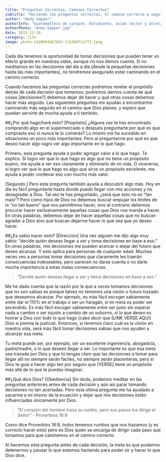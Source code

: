 ```yaml
---
title: "Preguntas Correctas, Caminos Correctos"
subtitle: "Haciendo las preguntas correctas, el camino correcto a seguir se hace más claro"
author: "Andy Sapper"
authorInfo: "Guatemalteco de corazón. Estudiante, ávido lector y atleta. Apasionado por esta generación y los planes que Dios tiene para ella."
authorPhoto: "Andy-Sapper.jpg"
date: 2015-11-30
category: life
image: photo-1428604467652-115d9d71a7f1.jpeg
---
```

Cada día tenemos la oportunidad de tomar decisiones que pueden tener un efecto grande en nuestras vidas, aunque no nos demos cuenta. Si no meditamos en las decisiones del día a día (desde la pequeñas decisiones hasta las más importantes), no tendremos asegurado estar caminando en el camino correcto.

Cuando hacemos las preguntas correctas podremos revelar el propósito detrás de cada decisión que tomamos; podremos darnos cuenta de qué cosas [decisiones?] debemos dejar de hacer y qué otras cosas debemos hacer más seguido. Las siguientes preguntas me ayudan a encontrarme caminando más seguido en el camino que Dios planea, y espero que puedan servirte de mucha ayuda a ti también.


##¿Por qué hago/haré esto? [Propósito]
¿Alguna vez te has encontrado comprando algo en el supermercado y después preguntarte por qué es que compraste eso si nunca te lo comerás? Lo mismo me ha sucedido en situaciones un poco más importantes. Pero al preguntarme por qué es que deseo hacer algo logro ver algo importante en lo que hago.

Primero, esta pregunta ayuda a poder agregar valor a lo que hago. Te explico. Si logro ver que lo que hago es algo que no tiene un propósito bueno, me ayuda a ver eso claramente y eliminarlo de mi vida. O viceversa, si logro ver que lo que hago es algo que sirve un propósito excelente, me ayuda a poder conllevar eso con mucho más valor.

[Segundo,] Pero esta pregunta también ayuda a descubrir algo más. Hoy en día es fácil preguntarte hasta donde puedo llegar con mis acciones y no desagradar a Dios. Tal vez te has preguntado, ¿será que esto no es “tan malo”? Pero como hijos de Dios no debemos buscar empujar los límites de lo “no tan bueno” que nos permitimos hacer, sino al contrario debemos procurar hacer exclusivamente aquellas cosas que Dios nos manda a hacer. En otras palabras, debemos dejar de hacer aquellas cosas que no buscan agradar a Dios sino que buscan dejarme hacer lo que sea que yo deseo hacer.

##¿Es sabio hacer esto? [Dirección]
Una vez alguien me dijo algo muy sabio: “decide quién deseas llegar a ser y toma decisiones en base a eso.” En otras palabras, mis decisiones me pueden acercar o alejar del futuro que deseo alcanzar. Y esto aplica para personas de cualquier edad. Muchas veces veo a personas tomar decisiones que claramente les traerán consecuencias indeseables, pero parecen no darse cuenta o no darle mucha importancia a estas malas consecuencias.

> “Decide quién deseas llegar a ser y toma decisiones en base a eso.”

Me he dado cuenta que la razón por la que a veces tomamos decisiones que no son sabias es porque talvez no tenemos una visión o futuro trazado que deseamos alcanzar. Por ejemplo, es más fácil escoger sabiamente entre dar el 110% en el trabajo o ser un haragán, si mi meta es poder ser ascendido. Es más fácil escoger sabiamente entre ser justo sin esperar nada a cambio o ser injusto a cambio de un soborno, si lo que deseo es honrar a Dios con todo lo que hago (cabe decir que [LINK VERSE AQUI] Dios sí premia la justicia). Entonces, si tenemos claro cuál es la visión en nuestra vida, será más fácil tomar decisiones sabias que nos ayuden a alcanzar esa meta.

Tu meta puede ser, por ejemplo, ser un excelente ingeniero/a, abogado/a, padre/madre, o lo que desees llegar a ser. Lo importante es que esa meta sea trazada por Dios y que tú tengas claro que las decisiones a tomar para llegar allí no siempre serán fáciles, no siempre serán placenteras, pero si Dios te guía a hacer algo ten por seguro que [VERSE] tiene un propósito más allá de lo que te puedas imaginar.

##¿Qué dice Dios? [Obediencia]
Sin duda, podemos meditar en las preguntas anteriores antes de cada decisión y aún así parar tomando decisiones no tan acertadas. Pero esta última pregunta me ha ayudado a sacarme a mí mismo de la ecuación y dejar que mis decisiones estén influenciadas únicamente por Dios.

> “El corazón del hombre traza su rumbo, pero sus pasos los dirige el Señor” - Proverbios 16:9

Como dice Proverbios 16:9, todos tenemos rumbos que nos trazamos (y es correcto hacer esto) pero es Dios quien se encarga de dirigir cada paso que tomamos para que caminemos en el camino correcto.

Al hacernos esta pregunta antes de cada decisión, la meta es que podamos detenernos y pausar lo que estemos haciendo para poder oír y hacer lo que Dios dice.
